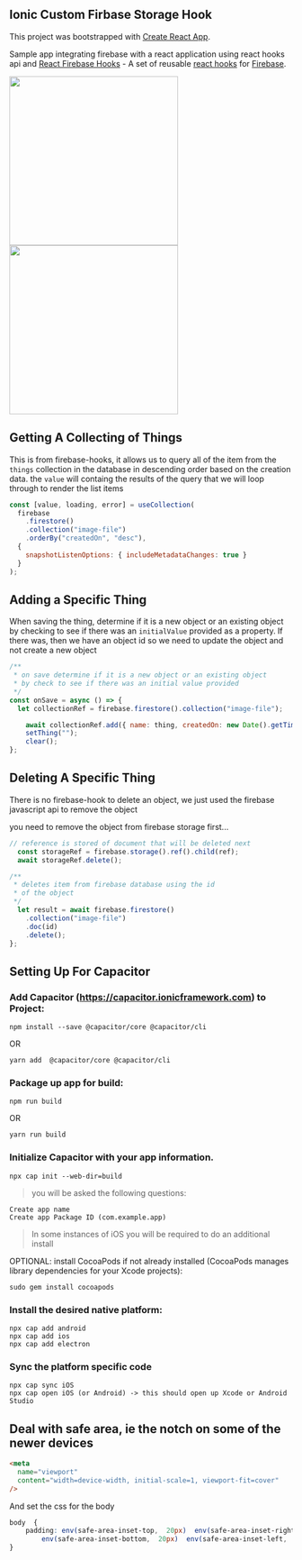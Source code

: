 ## Ionic Custom Firbase Storage Hook 

This project was bootstrapped with [Create React App](https://github.com/facebook/create-react-app).

Sample app integrating firebase with a react application using react hooks api and [React Firebase Hooks](https://github.com/CSFrequency/react-firebase-hooks) - A set of reusable [react hooks](https://reactjs.org/docs/hooks-intro.html) for [Firebase](https://firebase.google.com/docs/web/setup?authuser=0).

<div  style="padding-right: 10px">
<img src="./custom hook1.png" width=300/>
  </div>
<img src="./custom hook2.png" width=300 />
</div>

## Getting A Collecting of Things

This is from firebase-hooks, it allows us to query all of the item from the `things` collection in the database in descending order based on the creation data. the `value` will containg the results of the query that we will loop through to render the list items

```javascript
const [value, loading, error] = useCollection(
  firebase
    .firestore()
    .collection("image-file")
    .orderBy("createdOn", "desc"),
  {
    snapshotListenOptions: { includeMetadataChanges: true }
  }
);
```

## Adding a Specific Thing

When saving the thing, determine if it is a new object or an existing object by checking to see if there was an `initialValue` provided as a property. If there was, then we have an object id so we need to update the object and not create a new object

```javascript
/**
 * on save determine if it is a new object or an existing object
 * by check to see if there was an initial value provided
 */
const onSave = async () => {
  let collectionRef = firebase.firestore().collection("image-file");

    await collectionRef.add({ name: thing, createdOn: new Date().getTime() });
    setThing("");
    clear();
};
```

## Deleting A Specific Thing

There is no firebase-hook to delete an object, we just used the firebase javascript api to remove the object

you need to remove the object from firebase storage first...

```javascript
// reference is stored of document that will be deleted next
  const storageRef = firebase.storage().ref().child(ref);
  await storageRef.delete();
```

```javascript
/**
 * deletes item from firebase database using the id
 * of the object
 */
  let result = await firebase.firestore()
    .collection("image-file")
    .doc(id)
    .delete();
};
```


## Setting Up For Capacitor

### Add Capacitor (https://capacitor.ionicframework.com) to Project:

```
npm install --save @capacitor/core @capacitor/cli
```
OR
```
yarn add  @capacitor/core @capacitor/cli
```

### Package up app for build:

```
npm run build
```
OR
```
yarn run build
```

### Initialize Capacitor with your app information.

```
npx cap init --web-dir=build
```

> you will be asked the following questions:

```
Create app name
Create app Package ID (com.example.app)
```

> In some instances of iOS you will be required to do an additional install

OPTIONAL: install CocoaPods if not already installed (CocoaPods manages library dependencies for your Xcode projects):

```
sudo gem install cocoapods
```

### Install the desired native platform:

```console
npx cap add android
npx cap add ios
npx cap add electron
```

### Sync the platform specific code

```
npx cap sync iOS
npx cap open iOS (or Android) -> this should open up Xcode or Android Studio
```

## Deal with safe area, ie the notch on some of the newer devices

```html
<meta
  name="viewport"
  content="width=device-width, initial-scale=1, viewport-fit=cover"
/>
```

And set the css for the body

```css
body  {
    padding: env(safe-area-inset-top,  20px)  env(safe-area-inset-right,  20px)
        env(safe-area-inset-bottom,  20px)  env(safe-area-inset-left,  20px);
}
```
